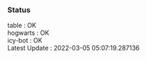 ### Status


table : OK  
hogwarts : OK  
icy-bot : OK  
Latest Update : 2022-03-05 05:07:19.287136
